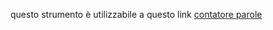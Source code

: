 questo strumento è utilizzabile a questo link  [contatore parole](https://ognistrumento.com/contatore-parole/)